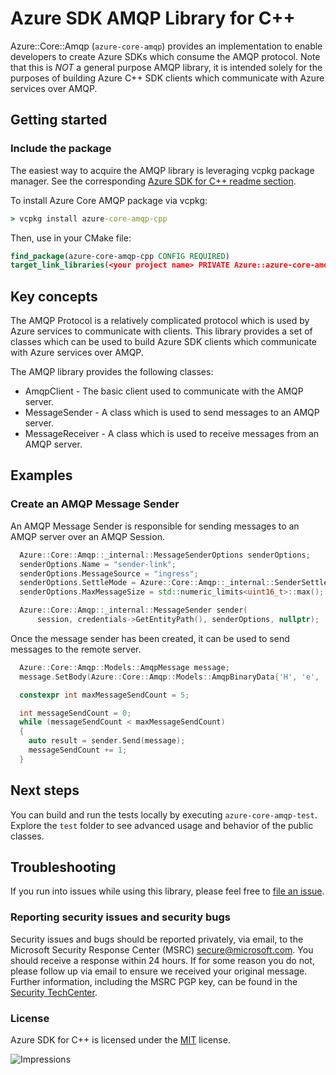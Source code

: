 # Azure SDK AMQP Library for C++

Azure::Core::Amqp (`azure-core-amqp`) provides an implementation
to enable developers to create Azure SDKs which consume the AMQP protocol. Note that this is *NOT* a general purpose AMQP library, it is intended solely for the purposes of 
building Azure C++ SDK clients which communicate with Azure services over AMQP.

## Getting started

### Include the package

The easiest way to acquire the AMQP library is leveraging vcpkg package manager. See the corresponding [Azure SDK for C++ readme section][azsdk_vcpkg_install].

To install Azure Core AMQP package via vcpkg:

```cmd
> vcpkg install azure-core-amqp-cpp
```

Then, use in your CMake file:

```CMake
find_package(azure-core-amqp-cpp CONFIG REQUIRED)
target_link_libraries(<your project name> PRIVATE Azure::azure-core-amqp)
```

## Key concepts

The AMQP Protocol is a relatively complicated protocol which is used by Azure services to communicate with clients. This library provides a
set of classes which can be used to build Azure SDK clients which communicate with Azure services over AMQP.

The AMQP library provides the following classes:

- AmqpClient - The basic client used to communicate with the AMQP server.
- MessageSender - A class which is used to send messages to an AMQP server.
- MessageReceiver - A class which is used to receive messages from an AMQP server.




## Examples

### Create an AMQP Message Sender

An AMQP Message Sender is responsible for sending messages to an AMQP server over an AMQP Session.

<!-- @insert_snippet: CreateSender -->
```cpp
  Azure::Core::Amqp::_internal::MessageSenderOptions senderOptions;
  senderOptions.Name = "sender-link";
  senderOptions.MessageSource = "ingress";
  senderOptions.SettleMode = Azure::Core::Amqp::_internal::SenderSettleMode::Unsettled;
  senderOptions.MaxMessageSize = std::numeric_limits<uint16_t>::max();

  Azure::Core::Amqp::_internal::MessageSender sender(
      session, credentials->GetEntityPath(), senderOptions, nullptr);
```

Once the message sender has been created, it can be used to send messages to the remote server.

<!-- @insert_snippet: SendMessages -->
```cpp
  Azure::Core::Amqp::Models::AmqpMessage message;
  message.SetBody(Azure::Core::Amqp::Models::AmqpBinaryData{'H', 'e', 'l', 'l', 'o'});

  constexpr int maxMessageSendCount = 5;

  int messageSendCount = 0;
  while (messageSendCount < maxMessageSendCount)
  {
    auto result = sender.Send(message);
    messageSendCount += 1;
  }
```

## Next steps

You can build and run the tests locally by executing `azure-core-amqp-test`. Explore the `test` folder to see advanced usage and behavior of the public classes.

## Troubleshooting

If you run into issues while using this library, please feel free to [file an issue](https://github.com/Azure/azure-sdk-for-cpp/issues/new).

<!-- ### Community-->

### Reporting security issues and security bugs

Security issues and bugs should be reported privately, via email, to the Microsoft Security Response Center (MSRC) <secure@microsoft.com>. You should receive a response within 24 hours. If for some reason you do not, please follow up via email to ensure we received your original message. Further information, including the MSRC PGP key, can be found in the [Security TechCenter](https://www.microsoft.com/msrc/faqs-report-an-issue).

### License

Azure SDK for C++ is licensed under the [MIT](https://github.com/Azure/azure-sdk-for-cpp/blob/main/LICENSE.txt) license.

<!-- LINKS -->
[azsdk_vcpkg_install]: https://github.com/Azure/azure-sdk-for-cpp#download--install-the-sdk
[azure_sdk_for_cpp_contributing]: https://github.com/Azure/azure-sdk-for-cpp/blob/main/CONTRIBUTING.md
[azure_sdk_for_cpp_contributing_developer_guide]: https://github.com/Azure/azure-sdk-for-cpp/blob/main/CONTRIBUTING.md#developer-guide
[azure_sdk_for_cpp_contributing_pull_requests]: https://github.com/Azure/azure-sdk-for-cpp/blob/main/CONTRIBUTING.md#pull-requests
[azure_sdk_cpp_development_guidelines]: https://azure.github.io/azure-sdk/cpp_introduction.html
[azure_cli]: https://docs.microsoft.com/cli/azure
[azure_pattern_circuit_breaker]: https://docs.microsoft.com/azure/architecture/patterns/circuit-breaker
[azure_pattern_retry]: https://docs.microsoft.com/azure/architecture/patterns/retry
[azure_portal]: https://portal.azure.com
[azure_sub]: https://azure.microsoft.com/free/
[c_compiler]: https://visualstudio.microsoft.com/vs/features/cplusplus/
[cloud_shell]: https://docs.microsoft.com/azure/cloud-shell/overview
[cloud_shell_bash]: https://shell.azure.com/bash

![Impressions](https://azure-sdk-impressions.azurewebsites.net/api/impressions/azure-sdk-for-cpp%2Fsdk%2Fcore%2Fcore-opentelemetry%2FREADME.png)


